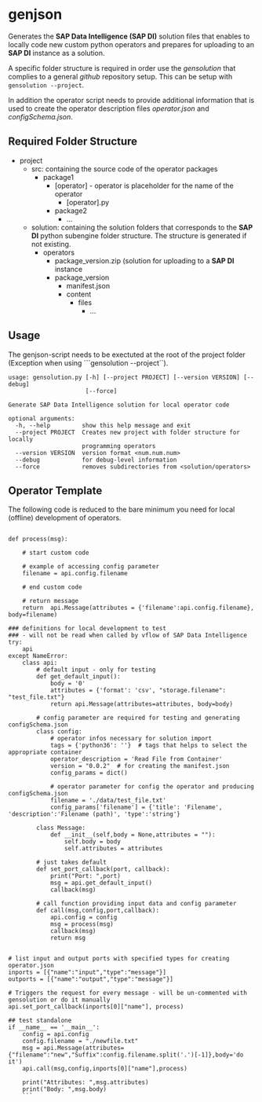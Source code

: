 # genjson
Generates the **SAP Data Intelligence (SAP DI)** solution files that enables to locally code new custom python operators and prepares for uploading to an **SAP DI** instance as a solution. 

A specific folder structure is required in order use the *gensolution* that complies to a general *github* repository setup. This can be setup with ```gensolution --project```.

In addition the operator script needs to provide additional information that is used to create the operator description files *operator.json* and *configSchema.json*. 

## Required Folder Structure

* project
	* src: containing the source code of the operator packages
		* package1
			* \[operator\] - operator is placeholder for the name of the operator
				* \[operator\].py 
			* package2
				* ... 	 
	* solution: containing the solution folders that corresponds to the **SAP DI** python subengine folder structure. The structure is generated if not existing. 
		* operators 
			* package_version.zip (solution for uploading to a **SAP DI** instance
			* package_version 
				* manifest.json 	 
				* content 
					* files 
						* ...



## Usage
The genjson-script needs to be exectuted at the root of the project folder (Exception when using ```gensolution --project``). 

```
usage: gensolution.py [-h] [--project PROJECT] [--version VERSION] [--debug]
                      [--force]

Generate SAP Data Intelligence solution for local operator code

optional arguments:
  -h, --help         show this help message and exit
  --project PROJECT  Creates new project with folder structure for locally
                     programming operators
  --version VERSION  version format <num.num.num>
  --debug            for debug-level information
  --force            removes subdirectories from <solution/operators>

```
  

## Operator Template

The following code is reduced to the bare minimum you need for local (offline) development of operators. 

```

def process(msg):

    # start custom code

    # example of accessing config parameter
    filename = api.config.filename

    # end custom code

    # return message
    return  api.Message(attributes = {'filename':api.config.filename}, body=filename)

### definitions for local development to test
### - will not be read when called by vflow of SAP Data Intelligence
try:
    api
except NameError:
    class api:
        # default input - only for testing
        def get_default_input():
            body = '0'
            attributes = {'format': 'csv', "storage.filename": "test_file.txt"}
            return api.Message(attributes=attributes, body=body)

        # config parameter are required for testing and generating configSchema.json
        class config:
            # operator infos necessary for solution import
            tags = {'python36': ''}  # tags that helps to select the appropriate container
            operator_description = 'Read File from Container'
            version = "0.0.2"  # for creating the manifest.json
            config_params = dict()

            # operator parameter for config the operator and producing configSchema.json
            filename = './data/test_file.txt'
            config_params['filename'] = {'title': 'Filename', 'description':'Filename (path)', 'type':'string'}

        class Message:
            def __init__(self,body = None,attributes = ""):
                self.body = body
                self.attributes = attributes

        # just takes default
        def set_port_callback(port, callback):
            print("Port: ",port)
            msg = api.get_default_input()
            callback(msg)

        # call function providing input data and config parameter
        def call(msg,config,port,callback):
            api.config = config
            msg = process(msg)
            callback(msg)
            return msg


# list input and output ports with specified types for creating operator.json
inports = [{"name":"input","type":"message"}]
outports = [{"name":"output","type":"message"}]

# Triggers the request for every message - will be un-commented with gensolution or do it manually
api.set_port_callback(inports[0]["name"], process)

## test standalone
if __name__ == '__main__':
    config = api.config
    config.filename = "./newfile.txt"
    msg = api.Message(attributes={"filename":"new","Suffix":config.filename.split('.')[-1]},body='do it')
    api.call(msg,config,inports[0]["name"],process)

    print("Attributes: ",msg.attributes)
    print("Body: ",msg.body)
    ```
```

